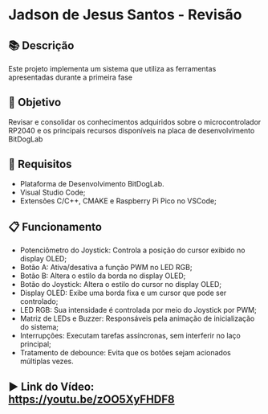# Jadson de Jesus Santos - Revisão

## 📚 Descrição

Este projeto implementa um sistema que utiliza as ferramentas apresentadas durante a primeira fase

## 🎯 Objetivo

Revisar e consolidar os conhecimentos adquiridos sobre o microcontrolador RP2040 e os principais recursos disponíveis na placa de desenvolvimento BitDogLab

## 📑 Requisitos

- Plataforma de Desenvolvimento BitDogLab.
- Visual Studio Code;
- Extensões C/C++, CMAKE e Raspberry Pi Pico no VSCode;

## 📋 Funcionamento

- Potenciômetro do Joystick: Controla a posição do cursor exibido no display OLED;
- Botão A: Ativa/desativa a função PWM no LED RGB;
- Botão B: Altera o estilo da borda no display OLED;
- Botão do Joystick: Altera o estilo do cursor no display OLED;
- Display OLED: Exibe uma borda fixa e um cursor que pode ser controlado;
- LED RGB: Sua intensidade é controlada por meio do Joystick por PWM;
- Matriz de LEDs e Buzzer: Responsáveis pela animação de inicialização do sistema;
- Interrupções: Executam tarefas assíncronas, sem interferir no laço principal;
- Tratamento de debounce: Evita que os botões sejam acionados múltiplas vezes.

## ▶️ Link do Vídeo: https://youtu.be/zOO5XyFHDF8
